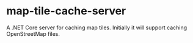# map-tile-cache-server

A .NET Core server for caching map tiles. Initially it will support caching OpenStreetMap files.
